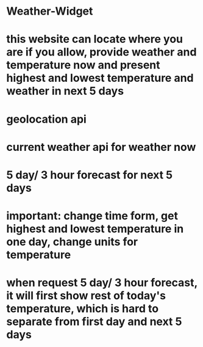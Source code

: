 # Weather-Widget

# this website can locate where you are if you allow, provide weather and temperature now and present highest and lowest temperature and weather in next 5 days

# geolocation api
# current weather api for weather now
# 5 day/ 3 hour forecast for next 5 days
# important: change time form, get highest and lowest temperature in one day, change units for temperature

# when request 5 day/ 3 hour forecast, it will first show rest of today's temperature, which is hard to separate from first day and next 5 days
